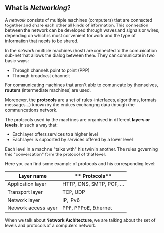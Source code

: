 ## What is *Networking*?



A *network* consists of multiple machines (computers) that are connected together and share each other all kinds of information. This connection between the network can be developed through waves and signals or wires, depending on which is most convenient for work and the type of information that needs to be shared.

In the *network* multiple machines (host) are connected to the comunication sub-net that allows the dialog between them. They can comunicate in two basic ways:

- Through channels point to point (PPP)
- Through broadcast channels

For communicating machines that aren't able to comunicate by themselves, **routers** (intermediate machines) are used.

Moreoever, the **protocols** are a set of rules (interfaces, algorithms, formats messages...) known by the entities exchanging data through the communications network.


The protocols used by the machines are organised in different **layers or levels**, in such a way that:

- Each layer offers services to a higher level
- Each layer is supported by services offered by a lower level

Each level in a machine "talks with" his twin
in another. The rules governing this "conversation" form the protocol of that level.

Here you can find some example of protocols and his corresponding level:

|**Layer name**|	** Protocols**|
|--------------------|-----------------------|
|Application layer|	HTTP, DNS, SMTP, POP, ...|
|Transport layer|	TCP, UDP|
|Network layer|	IP, IPv6|
|Network access layer|	PPP, PPPoE, Ethernet|

When we talk about **Network Architecture**, we are talking about the set of levels and protocols of a computers network.




